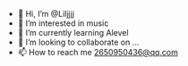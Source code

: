 - 👋 Hi, I’m @Liljjjj
- 👀 I’m interested in music
- 🌱 I’m currently learning Alevel
- 💞️ I’m looking to collaborate on ...
- 📫 How to reach me 2650950436@qq.com

<!---
Liljjjj/Liljjjj is a ✨ special ✨ repository because its `README.md` (this file) appears on your GitHub profile.
You can click the Preview link to take a look at your changes.
--->
